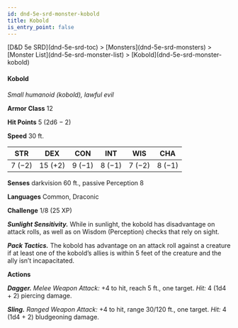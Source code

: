 ```yaml
---
id: dnd-5e-srd-monster-kobold
title: Kobold
is_entry_point: false
---
```


<breadcrumb>
[D&D 5e SRD](dnd-5e-srd-toc) >  [Monsters](dnd-5e-srd-monsters) > [Monster List](dnd-5e-srd-monster-list) > [Kobold](dnd-5e-srd-monster-kobold)
</breadcrumb>

#### Kobold

*Small humanoid (kobold), lawful evil*

**Armor Class** 12

**Hit Points** 5 (2d6 − 2)

**Speed** 30 ft.

| STR    | DEX     | CON    | INT    | WIS    | CHA    |
|--------|---------|--------|--------|--------|--------|
| 7 (−2) | 15 (+2) | 9 (−1) | 8 (−1) | 7 (−2) | 8 (−1) |

**Senses** darkvision 60 ft., passive Perception 8

**Languages** Common, Draconic

**Challenge** 1/8 (25 XP)

***Sunlight Sensitivity.*** While in sunlight, the kobold has disadvantage on attack rolls, as well as on Wisdom (Perception) checks that rely on sight.

***Pack Tactics.*** The kobold has advantage on an attack roll against a creature if at least one of the kobold’s allies is within 5 feet of the creature and the ally isn’t incapacitated.

**Actions**

***Dagger.*** *Melee Weapon Attack:* +4 to hit, reach 5 ft., one target. *Hit:* 4 (1d4 + 2) piercing damage.

***Sling.*** *Ranged Weapon Attack:* +4 to hit, range 30/120 ft., one target. *Hit:* 4 (1d4 + 2) bludgeoning damage.

